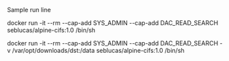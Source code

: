 Sample run line

docker run -it --rm --cap-add SYS_ADMIN --cap-add DAC_READ_SEARCH seblucas/alpine-cifs:1.0 /bin/sh

docker run -it --rm --cap-add SYS_ADMIN --cap-add DAC_READ_SEARCH -v /var/opt/downloads/dst:/data  seblucas/alpine-cifs:1.0 /bin/sh
